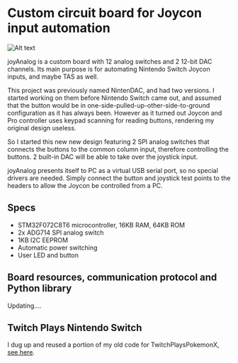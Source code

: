 # Custom circuit board for Joycon input automation

![Alt text](http://i.imgur.com/1Ioja1b.png)

joyAnalog is a custom board with 12 analog switches and 2 12-bit DAC channels. Its main purpose is for automating Nintendo Switch Joycon inputs, and maybe TAS as well. 

This project was previously named NintenDAC, and had two versions. I started working on them before Nintendo Switch came out, and assumed that the button would be in one-side-pulled-up-other-side-to-ground configuration as it has always been. However as it turned out Joycon and Pro controller uses keypad scanning for reading buttons, rendering my original design useless. 

So I started this new new design featuring 2 SPI analog switches that connects the buttons to the common column input, therefore controlling the buttons. 2 built-in DAC will be able to take over the joystick input.

joyAnalog presents itself to PC as a virtual USB serial port, so no special drivers are needed. Simply connect the button and joystick test points to the headers to allow the Joycon be controlled from a PC.

## Specs

* STM32F072C8T6 microcontroller, 16KB RAM, 64KB ROM
* 2x ADG714 SPI analog switch
* 1KB I2C EEPROM
* Automatic power switching
* User LED and button

## Board resources, communication protocol and Python library

Updating....

## Twitch Plays Nintendo Switch

I dug up and reused a portion of my old code for TwitchPlaysPokemonX, [see here](./TwitchPlaysNintendoSwitch).

